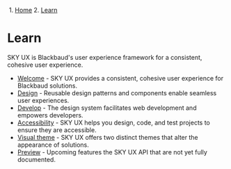                 

 1.  [Home](/skyux/)
2.  [Learn](/skyux/learn.md)

Learn
=====

SKY UX is Blackbaud's user experience framework for a consistent, cohesive user experience.

- [Welcome](/skyux/learn/overview.md) - SKY UX provides a consistent, cohesive user experience for Blackbaud solutions.
- [Design](/skyux/learn/design.md) - Reusable design patterns and components enable seamless user experiences.
- [Develop](/skyux/learn/develop.md) - The design system facilitates web development and empowers developers.
- [Accessibility](/skyux/learn/accessibility.md) - SKY UX helps you design, code, and test projects to ensure they are accessible.
- [Visual theme](/skyux/learn/visual-theme.md) - SKY UX offers two distinct themes that alter the appearance of solutions.
- [Preview](/skyux/learn/preview.md) - Upcoming features the SKY UX API that are not yet fully documented.